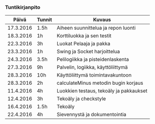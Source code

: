 ### Tuntikirjanpito
Päivä | Tunnit | Kuvaus
--------------- | ----- | ------
17.3.2016 | 1.5h | Aiheen suunnittelua ja repon luonti
18.3.2016 | 1h | Korttiluokka ja sen testit
22.3.2016 | 3h | Luokat Pelaaja ja pakka
23.3.2016 | 1h | Swing ja Socket harjoittelua
24.3.2016 | 3.5h | Pelilogiikka ja pisteidenlaskenta
27.3.2016 | 9h | Palvelin, logiikka, käyttöliittymä
28.3.2016 | 10h | Käyttöliittymä toimintavakuntoon
28.3.2016 | 2h | calculateMinus metodin bugin korjaus
11.4.2016 | 4h | Luokkien testaus, tekoäly ja pakkaukset
12.4.2016 | 3h | Tekoäly ja checkstyle
16.4.2016 | 1.5h | Tekoäly
22.4.2016 | 4h | Sievennystä ja dokumentointia
